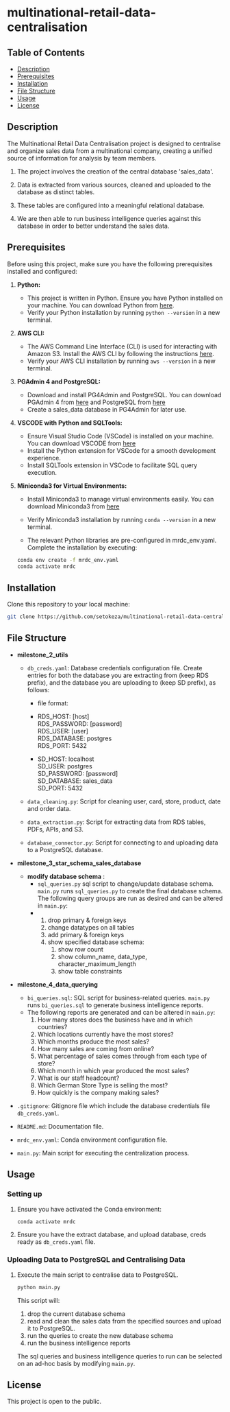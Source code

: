 # multinational-retail-data-centralisation

## Table of Contents
- [Description](#description)
- [Prerequisites](#prerequisites)
- [Installation](#installation)
- [File Structure](#file-structure)
- [Usage](#usage)
- [License](#license)

## Description

The Multinational Retail Data Centralisation project is designed to centralise and organize sales data from a multinational company, creating a unified source of information for analysis by team members. 

1. The project involves the creation of the central database 'sales_data'.

2. Data is extracted from various sources, cleaned and uploaded to the database as distinct tables.

3. These tables are configured into a meaningful relational database.

4.  We are then able to run business intelligence queries against this database in order to better understand the sales data.

## Prerequisites

Before using this project, make sure you have the following prerequisites installed and configured:

1. **Python:**
    - This project is written in Python. Ensure you have Python installed on your machine. You can download Python from [here](https://www.python.org/).
    - Verify your Python installation by running `python --version` in a new terminal.

2. **AWS CLI:**
    - The AWS Command Line Interface (CLI) is used for interacting with Amazon S3. Install the AWS CLI by following the instructions [here](https://aws.amazon.com/cli/).
    -  Verify your AWS CLI installation by running `aws --version` in a new terminal.

3. **PGAdmin 4 and PostgreSQL:**
    - Download and install PG4Admin and PostgreSQL. You can download PGAdmin 4 from [here](https://www.pgadmin.org/download/) and PostgreSQL from [here](https://www.enterprisedb.com/downloads/postgres-postgresql-downloads)
    - Create a sales_data database in PG4Admin for later use.

4. **VSCODE with Python and SQLTools:**
    - Ensure Visual Studio Code (VSCode) is installed on your machine. You can download VSCODE from [here](https://code.visualstudio.com/download)
    - Install the Python extension for VSCode for a smooth development experience.
    - Install SQLTools extension in VSCode to facilitate SQL query execution.

5. **Miniconda3 for Virtual Environments:**
    - Install Miniconda3 to manage virtual environments easily. You can download Miniconda3 from [here](https://docs.conda.io/projects/miniconda/en/latest/)
    -  Verify Miniconda3 installation by running `conda --version` in a new terminal.

    - The relevant Python libraries are pre-configured in mrdc_env.yaml. Complete the installation by executing:

    ```bash
    conda env create -f mrdc_env.yaml
    conda activate mrdc
    ```
## Installation

Clone this repository to your local machine:

```bash
git clone https://github.com/setokeza/multinational-retail-data-centralisation.git
```
## File Structure

- **milestone_2_utils**
    - `db_creds.yaml`: Database credentials configuration file.  Create entries  for both the database you are extracting from (keep RDS prefix), and the database you are uploading to (keep SD prefix), as follows:
        - file format:
        -    RDS_HOST: [host]\
            RDS_PASSWORD: [password]\
            RDS_USER: [user]\
            RDS_DATABASE: postgres\
            RDS_PORT: 5432

        -    SD_HOST: localhost\
            SD_USER: postgres\
            SD_PASSWORD: [password]\
            SD_DATABASE: sales_data\
            SD_PORT: 5432

  - `data_cleaning.py`: Script for cleaning user, card, store, product, date and order data.
  - `data_extraction.py`: Script for extracting data from RDS tables, PDFs, APIs, and S3.
  - `database_connector.py`: Script for connecting to and uploading data to a PostgreSQL database.

- **milestone_3_star_schema_sales_database**
  - **modify database schema** : 
    -   `sql_queries.py` sql script to change/update database schema. `main.py` runs `sql_queries.py` to create the final database schema.  The following query groups are run as desired and can be altered in `main.py`:
    -   1. drop primary & foreign keys
        2. change datatypes on all tables
        3. add primary & foreign keys
        4. show specified database schema:
            1. show row count
            2. show column_name, data_type, character_maximum_length
            3. show table constraints

- **milestone_4_data_querying**
  - `bi_queries.sql`: SQL script for business-related queries. `main.py` runs `bi_queries.sql` to generate business intelligence reports. 
  -  The following reports are generated and can be altered in `main.py`:
        1. How many stores does the business have and in which countries?
        2. Which locations currently have the most stores?
        3. Which months produce the most sales?
        4. How many sales are coming from online?
        5. What percentage of sales comes through from each type of store?
        6. Which month in which year produced the most sales?
        7. What is our staff headcount?
        8. Which German Store Type is selling the most?
        9. How quickly is the company making sales?

- `.gitignore`: Gitignore file which include the database credentials file `db_creds.yaml`.
- `README.md`: Documentation file.
- `mrdc_env.yaml`: Conda environment configuration file.
- `main.py`: Main script for executing the centralization process.

## Usage

### Setting up 
1. Ensure you have activated the Conda environment:

    ```bash
    conda activate mrdc
    ```
2. Ensure you have the extract database, and upload database, creds ready as `db_creds.yaml` file.

### Uploading Data to PostgreSQL and Centralising Data
1. Execute the main script to centralise data to PostgreSQL. 

    ```bash
    python main.py
    ```
    This script will:
    1. drop the current database schema
    2. read and clean the sales data from the specified sources and upload it to PostgreSQL.
    3. run the queries to create the new database schema
    4. run the business intelligence reports

    The sql queries and business intelligence queries to run can be selected on an ad-hoc basis by modifying `main.py`.


## License

This project is open to the public. 